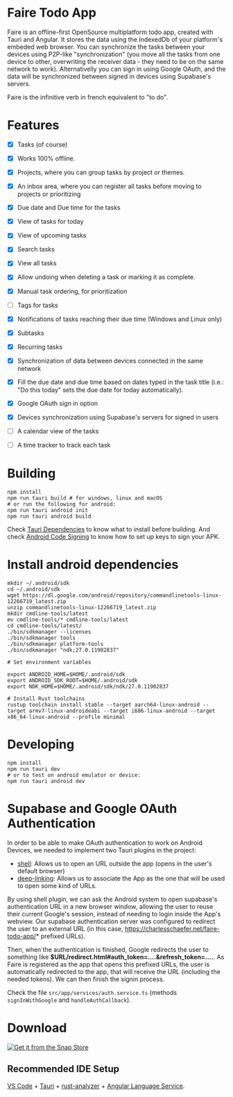 # Faire Todo App

Faire is an offline-first OpenSource multiplatform todo app, created with Tauri and Angular. It stores the data using the IndexedDb of your platform's embeded web browser. You can synchronize the tasks between your devices using P2P-like "synchronization" (you move all the tasks from one device to other, overwriting the receiver data - they need to be on the same network to work). Alternativelly you can sign in using Google OAuth, and the data will be synchronized between signed in devices using Supabase's servers.

Faire is the infinitive verb in french equivalent to "to do".

# Features

- [x] Tasks (of course)
- [x] Works 100% offline.
- [x] Projects, where you can group tasks by project or themes.
- [x] An inbox area, where you can register all tasks before moving to projects or prioritizing
- [x] Due date and Due time for the tasks
- [x] View of tasks for today
- [x] View of upcoming tasks
- [x] Search tasks
- [x] View all tasks
- [x] Allow undoing when deleting a task or marking it as complete.
- [x] Manual task ordering, for prioritization
- [ ] Tags for tasks
- [x] Notifications of tasks reaching their due time (Windows and Linux only)
- [x] Subtasks
- [x] Recurring tasks
- [x] Synchronization of data between devices connected in the same network
- [x] Fill the due date and due time based on dates typed in the task title (i.e.: "Do this today" sets the due date for today automatically).
- [x] Google OAuth sign in option
- [x] Devices synchronization using Supabase's servers for signed in users
- [ ] A calendar view of the tasks
- [ ] A time tracker to track each task



# Building

```
npm install
npm run tauri build # for windows, linux and macOS
# or run the following for android:
npm run tauri android init
npm run tauri android build
```

Check [Tauri Dependencies](https://v2.tauri.app/start/prerequisites/) to know what to install before building. And check [Android Code Signing](https://v2.tauri.app/distribute/signing/android/) to know how to set up keys to sign your APK.


# Install android dependencies

```
mkdir ~/.android/sdk
cd ~/.android/sdk
wget https://dl.google.com/android/repository/commandlinetools-linux-12266719_latest.zip
unzip commandlinetools-linux-12266719_latest.zip
mkdir cmdline-tools/latest
mv cmdline-tools/* cmdline-tools/latest
cd cmdline-tools/latest/
./bin/sdkmanager --licenses
./bin/sdkmanager tools
./bin/sdkmanager platform-tools
./bin/sdkmanager "ndk;27.0.11902837"

# Set environment variables

export ANDROID_HOME=$HOME/.android/sdk
export ANDROID_SDK_ROOT=$HOME/.android/sdk
export NDK_HOME=$HOME/.android/sdk/ndk/27.0.11902837

# Install Rust toolchains
rustup toolchain install stable --target aarch64-linux-android --target armv7-linux-androideabi --target i686-linux-android --target x86_64-linux-android --profile minimal
```

# Developing 

```
npm install
npm run tauri dev
# or to test on android emulator or device:
npm run tauri android dev
```

# Supabase and Google OAuth Authentication
In order to be able to make OAuth authentication to work on Android Devices, we needed to implement two Tauri plugins in the project:
- [shell](https://v2.tauri.app/plugin/shell/): Allows us to open an URL outside the app (opens in the user's default browser)
- [deep-linking](https://v2.tauri.app/plugin/deep-linking/): Allows us to associate the App as the one that will be used to open some kind of URLs.

By using shell plugin, we can ask the Android system to open supabase's authentication URL in a new browser window, allowing the user to reuse their current Google's session, instead of needing to login inside the App's webview. Our supabase authentication server was configured to redirect the user to an external URL (in this case, https://charlesschaefer.net/faire-todo-app/* prefixed URLs). 

Then, when the authentication is finished, Google redirects the user to something like **$URL/redirect.html#auth_token=....&refresh_token=....**. As Faire is registered as the app that opens this prefixed URLs, the user is automatically redirected to the app, that will receive the URL (including the needed tokens). We can then finish the signin process.

Check the file `src/app/services/auth.service.ts` (methods `signInWithGoogle` and `handleAuthCallback`).


# Download

[![Get it from the Snap Store](https://snapcraft.io/static/images/badges/en/snap-store-black.svg)](https://snapcraft.io/faire-todo-app)


## Recommended IDE Setup

[VS Code](https://code.visualstudio.com/) + [Tauri](https://marketplace.visualstudio.com/items?itemName=tauri-apps.tauri-vscode) + [rust-analyzer](https://marketplace.visualstudio.com/items?itemName=rust-lang.rust-analyzer) + [Angular Language Service](https://marketplace.visualstudio.com/items?itemName=Angular.ng-template).

